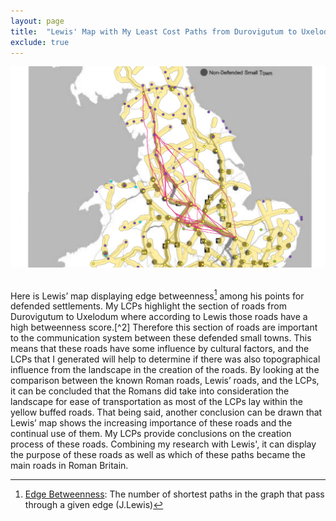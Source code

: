 ```yaml
---
layout: page
title:  "Lewis' Map with My Least Cost Paths from Durovigutum to Uxelodum"
exclude: true
---
```

<center> <img src="maps/lewis-duro-uxelodum-w-roads.png" alt="photo" width= "600px"> </center>

<br>

Here is Lewis’ map displaying edge betweenness[^1] among his points for defended settlements. My LCPs highlight the section of roads from Durovigutum to Uxelodum where according to Lewis those roads have a high betweenness score.[^2] Therefore this section of roads are important to the communication system between these defended small towns. This means that these roads have some influence by cultural factors, and the LCPs that I generated will help to determine if there was also topographical influence from the landscape in the creation of the roads. By looking at the comparison between the known Roman roads, Lewis’ roads, and the LCPs, it can be concluded that the Romans did take into consideration the landscape for ease of transportation as most of the LCPs lay within the yellow buffed roads. That being said, another conclusion can be drawn that Lewis’ map shows the increasing importance of these roads and the continual use of them. My LCPs provide conclusions on the creation process of these roads. Combining my research with Lewis', it can display the purpose of these roads as well as which of these paths became the main roads in Roman Britain.

[^1]: <u> Edge Betweenness</u>: The number of shortest paths in the graph that pass through a given edge (J.Lewis)
[^1]: <u> High Betweenness Score </u>: When many paths run through a given edge. These paths are the shortest distance between two nodes or points. (J.Lewis)
